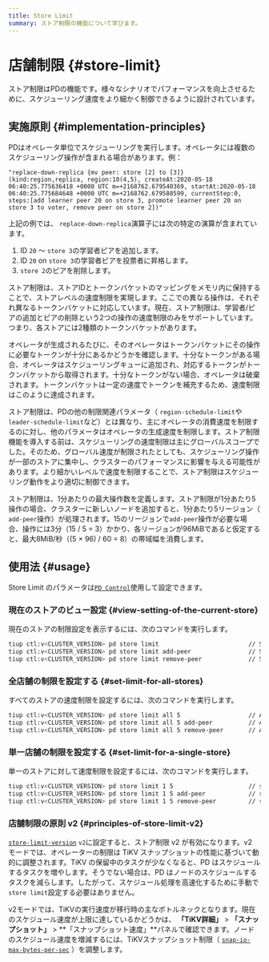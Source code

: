 ```yaml
---
title: Store Limit
summary: ストア制限の機能について学びます。
---
```


# 店舗制限 {#store-limit}

ストア制限はPDの機能です。様々なシナリオでパフォーマンスを向上させるために、スケジューリング速度をより細かく制御できるように設計されています。

## 実施原則 {#implementation-principles}

PDはオペレータ単位でスケジューリングを実行します。オペレータには複数のスケジューリング操作が含まれる場合があります。例：

    "replace-down-replica {mv peer: store [2] to [3]} (kind:region,replica, region:10(4,5), createAt:2020-05-18 06:40:25.775636418 +0000 UTC m=+2168762.679540369, startAt:2020-05-18 06:40:25.775684648 +0000 UTC m=+2168762.679588599, currentStep:0, steps:[add learner peer 20 on store 3, promote learner peer 20 on store 3 to voter, remove peer on store 2])"

上記の例では、 `replace-down-replica`演算子には次の特定の演算が含まれています。

1.  ID `20` ～ `store 3`の学習者ピアを追加します。
2.  ID `20` on `store 3`の学習者ピアを投票者に昇格します。
3.  `store 2`のピアを削除します。

ストア制限は、ストアIDとトークンバケットのマッピングをメモリ内に保持することで、ストアレベルの速度制限を実現します。ここでの異なる操作は、それぞれ異なるトークンバケットに対応しています。現在、ストア制限は、学習者/ピアの追加とピアの削除という2つの操作の速度制限のみをサポートしています。つまり、各ストアには2種類のトークンバケットがあります。

オペレータが生成されるたびに、そのオペレータはトークンバケットにその操作に必要なトークンが十分にあるかどうかを確認します。十分なトークンがある場合、オペレータはスケジューリングキューに追加され、対応するトークンがトークンバケットから取得されます。十分なトークンがない場合、オペレータは破棄されます。トークンバケットは一定の速度でトークンを補充するため、速度制限はこのように達成されます。

ストア制限は、PDの他の制限関連パラメータ（ `region-schedule-limit`や`leader-schedule-limit`など）とは異なり、主にオペレータの消費速度を制限するのに対し、他のパラメータはオペレータの生成速度を制限します。ストア制限機能を導入する前は、スケジューリングの速度制限は主にグローバルスコープでした。そのため、グローバル速度が制限されたとしても、スケジューリング操作が一部のストアに集中し、クラスターのパフォーマンスに影響を与える可能性があります。より細かいレベルで速度を制限することで、ストア制限はスケジューリング動作をより適切に制御できます。

ストア制限は、1分あたりの最大操作数を定義します。ストア制限が1分あたり5操作の場合、クラスターに新しいノードを追加すると、1分あたり5リージョン（ `add-peer`操作）が処理されます。15のリージョンで`add-peer`操作が必要な場合、操作には3分（15 / 5 = 3）かかり、各リージョンが96MiBであると仮定すると、最大8MiB/秒（(5 × 96) / 60 = 8）の帯域幅を消費します。

## 使用法 {#usage}

Store Limit のパラメータは[`PD Control`](/pd-control.md)使用して設定できます。

### 現在のストアのビュー設定 {#view-setting-of-the-current-store}

現在のストアの制限設定を表示するには、次のコマンドを実行します。

```bash
tiup ctl:v<CLUSTER_VERSION> pd store limit                         // Shows the speed limit of adding and deleting peers in all stores.
tiup ctl:v<CLUSTER_VERSION> pd store limit add-peer                // Shows the speed limit of adding peers in all stores.
tiup ctl:v<CLUSTER_VERSION> pd store limit remove-peer             // Shows the speed limit of deleting peers in all stores.
```

### 全店舗の制限を設定する {#set-limit-for-all-stores}

すべてのストアの速度制限を設定するには、次のコマンドを実行します。

```bash
tiup ctl:v<CLUSTER_VERSION> pd store limit all 5                   // All stores can at most add and delete 5 peers per minute.
tiup ctl:v<CLUSTER_VERSION> pd store limit all 5 add-peer          // All stores can at most add 5 peers per minute.
tiup ctl:v<CLUSTER_VERSION> pd store limit all 5 remove-peer       // All stores can at most delete 5 peers per minute.
```

### 単一店舗の制限を設定する {#set-limit-for-a-single-store}

単一のストアに対して速度制限を設定するには、次のコマンドを実行します。

```bash
tiup ctl:v<CLUSTER_VERSION> pd store limit 1 5                     // store 1 can at most add and delete 5 peers per minute.
tiup ctl:v<CLUSTER_VERSION> pd store limit 1 5 add-peer            // store 1 can at most add 5 peers per minute.
tiup ctl:v<CLUSTER_VERSION> pd store limit 1 5 remove-peer         // store 1 can at most delete 5 peers per minute.
```

### 店舗制限の原則 v2 {#principles-of-store-limit-v2}

[`store-limit-version`](/pd-configuration-file.md#store-limit-version-new-in-v710) `v2`に設定すると、ストア制限 v2 が有効になります。v2 モードでは、オペレーターの制限は TiKV スナップショットの性能に基づいて動的に調整されます。TiKV の保留中のタスクが少なくなると、PD はスケジュールするタスクを増やします。そうでない場合は、PD はノードのスケジュールするタスクを減らします。したがって、スケジュール処理を高速化するために手動で`store limit`設定する必要はありません。

v2モードでは、TiKVの実行速度が移行時の主なボトルネックとなります。現在のスケジュール速度が上限に達しているかどうかは、 **「TiKV詳細」** &gt; **「スナップショット」** &gt; **「スナップショット速度」**パネルで確認できます。ノードのスケジュール速度を増減するには、TiKVスナップショット制限（ [`snap-io-max-bytes-per-sec`](/tikv-configuration-file.md#snap-io-max-bytes-per-sec) ）を調整します。
